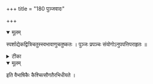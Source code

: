 +++
title = "180 पुञ्जवादः"

+++


<details open><summary>मूलम्</summary>

स्पर्शाद्येकद्वित्रिचतुस्स्वभावाणुचतुष्कतः । पुञ्जः प्रपञ्चः संयोगोऽनुपपत्तिपराहृतः ॥
</details>



<details><summary>टीका</summary>

स. सि.[1-8]
</details>



<details open><summary>मूलम्</summary>

इति वैभाषिकैः कैश्चित्सौगतैरभिधीयते ।
</details>

